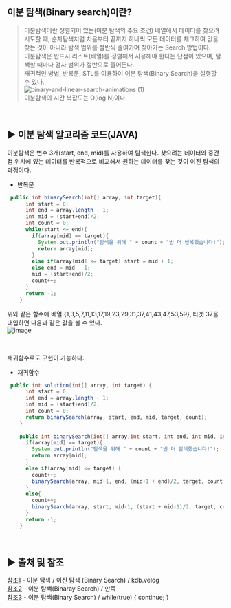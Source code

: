 ## 이분 탐색(Binary search)이란?
>이분탐색이란 정렬되어 있는(이분 탐색의 주요 조건) 배열에서 데이터를 찾으려 시도할 때, 순차탐색처럼 처음부터 끝까지 하나씩 모든 데이터를 체크하여 값을 찾는 것이 아니라
탐색 범위를 절반씩 줄여가며 찾아가는 Search 방법이다.<br>
이분탐색은 반드시 리스트(배열)를 정렬해서 사용해야 한다는 단점이 있으며, 탐색할 때마다 검사 범위가 절반으로 줄어든다.<br>
재귀적인 방법, 반복문, STL를 이용하여 이분 탐색(Binary Search)을 실행할 수 있다.<br>
![binary-and-linear-search-animations (1)](https://github.com/zeroempty2/TIL/assets/117061586/76917fbb-0dbf-447e-8e7a-1b942eb84389)<br>
이분탐색의 시간 복잡도는 O(log N)이다.<br>


<br>

## ▶️ 이분 탐색 알고리즘 코드(JAVA)
이분탐색은 변수 3개(start, end, mid)를 사용하여 탐색한다. 찾으려는 데이터와 중간점 위치에 있는 데이터를 반복적으로 비교해서 원하는 데이터를 찾는 것이 이진 탐색의 과정이다. <br>

* 반복문

```java
 public int binarySearch(int[] array, int target){
      int start = 0;
      int end = array.length - 1;
      int mid = (start+end)/2;
      int count = 0;
      while(start <= end){
        if(array[mid] == target){
          System.out.println("탐색을 위해 " + count + "번 더 반복했습니다!"); 
          return array[mid];
        } 
        else if(array[mid] <= target) start = mid + 1;
        else end = mid - 1;
        mid = (start+end)/2;
        count++;
      }
      return -1;
    }
```
위와 같은 함수에 배열 {1,3,5,7,11,13,17,19,23,29,31,37,41,43,47,53,59}, 타겟 37을 대입하면 다음과 같은 값을 볼 수 있다.<br>
![image](https://github.com/zeroempty2/TIL/assets/117061586/df846fae-e06d-4fab-ad8e-3e4334f040fe)<br>

<br>

재귀함수로도 구현이 가능하다.<br>

* 재귀함수

```java
 public int solution(int[] array, int target) {
      int start = 0;
      int end = array.length - 1;
      int mid = (start+end)/2;
      int count = 0;
      return binarySearch(array, start, end, mid, target, count);
    }
    
    public int binarySearch(int[] array,int start, int end, int mid, int target, int count){
      if(array[mid] == target){
        System.out.println("탐색을 위해 " + count + "번 더 탐색했습니다!"); 
        return array[mid];
      }
      else if(array[mid] <= target) {
        count++;
        binarySearch(array, mid+1, end, (mid+1 + end)/2, target, count);
      }
      else{
        count++;
        binarySearch(array, start, mid-1, (start + mid-1)/2, target, count);
      }
      return -1; 
    }
```


<br>




## ▶️ 출처 및 참조
[참조1](https://velog.io/@kimdukbae/%EC%9D%B4%EB%B6%84-%ED%83%90%EC%83%89-%EC%9D%B4%EC%A7%84-%ED%83%90%EC%83%89-Binary-Search) - 이분 탐색 / 이진 탐색 (Binary Search) / kdb.velog <br>
[참조2](https://satisfactoryplace.tistory.com/39) - 이분 탐색(Binaray Search) / 만족<br>
[참조3](https://m42-orion.tistory.com/69) - 이분 탐색(Binary Search) / while(true) { continue; }
